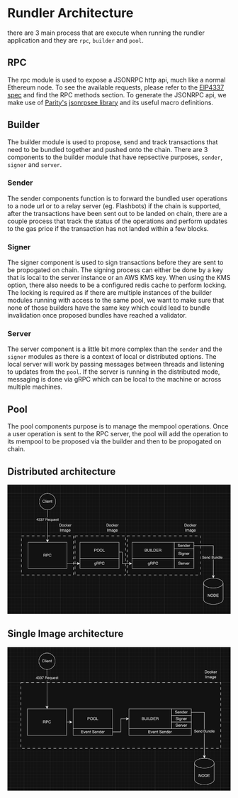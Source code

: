 # Rundler Architecture

there are 3 main process that are execute when running the rundler application and they are `rpc`, `builder` and `pool`.

## RPC

The rpc module is used to expose a JSONRPC http api, much like a normal Ethereum node. To see the available requests, please refer to the [EIP4337 spec](https://eips.ethereum.org/EIPS/eip-4337) and find the RPC methods section. 
To generate the JSONRPC api, we make use of [Parity's][parity] [jsonrpsee library][jsonrpsee] and its useful macro definitions.

## Builder

The builder module is used to propose, send and track transactions that need to be bundled together and pushed onto the chain. There are 3 components to the builder module that have repsective purposes, `sender`, `signer` and `server`.
 
### Sender

The sender components function is to forward the bundled user operations to a node url or to a relay server (eg. Flashbots) if the chain is supported, after the transactions have been sent out to be landed on chain, there are a
couple process that track the status of the operations and perform updates to the gas price if the transaction has not landed within a few blocks.

### Signer

The signer component is used to sign transactions before they are sent to be propogated on chain. The signing process can either be done by a key that is local to the server instance or an AWS KMS key.
When using the KMS option, there also needs to be a configured redis cache to perform locking. The locking is required as if there are multiple instances of the builder modules running with access to the same pool, we want to
make sure that none of those builders have the same key which could lead to bundle invalidation once proposed bundles have reached a validator.

### Server

The server component is a little bit more complex than the `sender` and the `signer` modules as there is a context of local or distributed options. The local server will work by passing messages between threads and listening to updates from the `pool`.
If the server is running in the distributed mode, messaging is done via gRPC which can be local to the machine or across multiple machines.


## Pool

The pool components purpose is to manage the mempool operations. Once a user operation is sent to the RPC server, the pool will add the operation to its mempool to be proposed via the builder and then to be propogated on chain.


## Distributed architecture

![distributed](images/multiimage.png)  

## Single Image architecture

![singleimage](images/multiprocess.png)  

[parity]: https://www.parity.io/
[jsonrpsee]: https://github.com/paritytech/jsonrpsee

